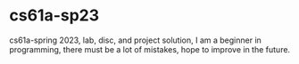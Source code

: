 # cs61a-sp23
cs61a-spring 2023, lab, disc, and project solution, I am a beginner in programming, there must be a lot of mistakes, hope to improve in the future.
